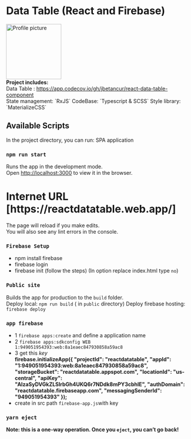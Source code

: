 # Data Table (React and Firebase)

<img width="150px" src="https://avatars.githubusercontent.com/u/6062203?v=4" alt="Profile picture">
<br/>
<b>Project includes:</b>
</br>
Data Table : <a href="https://app.codecov.io/gh/jbetancur/react-data-table-component">
https://app.codecov.io/gh/jbetancur/react-data-table-component</a> </br>
State management: `RxJS`
CodeBase: `Typescript & SCSS`
Style library: `MaterializeCSS`

## Available Scripts

In the project directory, you can run: SPA application

### `npm run start`

Runs the app in the development mode.\
Open [http://localhost:3000](http://localhost:3000) to view it in the browser.
<h1>Internet URL [https://reactdatatable.web.app/]</h1>

The page will reload if you make edits.\
You will also see any lint errors in the console.

### `Firebase Setup`
 - npm install firebase
 - firebase login 
 - firebase init (follow the steps)  (In option replace index.html type `no`)
 
### `Public site`

Builds the app for production to the `build` folder.\
Deploy local: `npm run build` ( in `public` directory)
Deploy firebase hosting: `firebase deploy`

### `app firebase`
- 1 `firebase apps:create` and define a application name
- 2 `firebase apps:sdkconfig WEB 1:949051954393:web:8a1eaec847930858a59ac8`
- 3 get this <i>key</i> </br>
<strong>firebase.initializeApp({
  "projectId": "reactdatatable",
  "appId": "1:949051954393:web:8a1eaec847930858a59ac8",
  "storageBucket": "reactdatatable.appspot.com",
  "locationId": "us-central",
  "apiKey": "AIzaSyDVGkZLSlrbGh4UKQ6r7NDdk8mPY3cbhlE",
  "authDomain": "reactdatatable.firebaseapp.com",
  "messagingSenderId": "949051954393"
});</strong>
- create in src path `firebase-app.js`with key

### `yarn eject`

**Note: this is a one-way operation. Once you `eject`, you can’t go back!**

